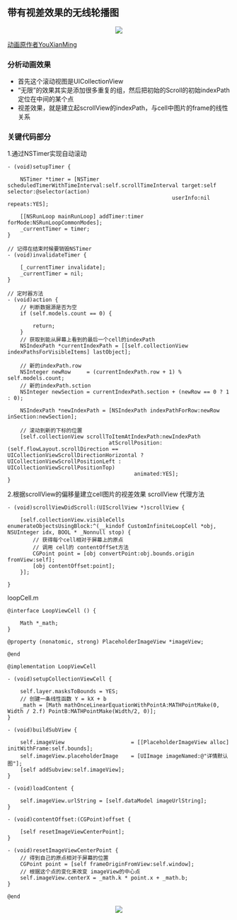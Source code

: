 ## 带有视差效果的无线轮播图

<p align="center"> 
<img src="https://github.com/sunnnybear/Zeno-Blog/blob/master/content/images/infinalloop.gif">
</p> 

[动画原作者YouXianMing](https://github.com/YouXianMing/Animations)

### 分析动画效果
- 首先这个滚动视图是UICollectionView
- “无限”的效果其实是添加很多重复的组，然后把初始的Scroll的初始indexPath定位在中间的某个点
- 视差效果，就是建立起scrollView的indexPath，与cell中图片的frame的线性关系

### 关键代码部分

1.通过NSTimer实现自动滚动

```objc
- (void)setupTimer {
    
    NSTimer *timer = [NSTimer scheduledTimerWithTimeInterval:self.scrollTimeInterval target:self selector:@selector(action)
                                                    userInfo:nil repeats:YES];
    
    [[NSRunLoop mainRunLoop] addTimer:timer forMode:NSRunLoopCommonModes];
    _currentTimer = timer;
}

// 记得在结束时候要销毁NSTimer
- (void)invalidateTimer {
    
    [_currentTimer invalidate];
    _currentTimer = nil;
}

// 定时器方法
- (void)action {
    // 判断数据源是否为空
    if (self.models.count == 0) {
        
        return;
    }
    // 获取到能从屏幕上看到的最后一个cell的indexPath
    NSIndexPath *currentIndexPath = [[self.collectionView indexPathsForVisibleItems] lastObject];
    
    // 新的indexPath.row
    NSInteger newRow     = (currentIndexPath.row + 1) % self.models.count;
    // 新的indexPath.sction
    NSInteger newSection = currentIndexPath.section + (newRow == 0 ? 1 : 0);
    
    NSIndexPath *newIndexPath = [NSIndexPath indexPathForRow:newRow inSection:newSection];
    
    // 滚动到新的下标的位置
    [self.collectionView scrollToItemAtIndexPath:newIndexPath
                                atScrollPosition:(self.flowLayout.scrollDirection == UICollectionViewScrollDirectionHorizontal ? UICollectionViewScrollPositionLeft : UICollectionViewScrollPositionTop)
                                        animated:YES];
}

```

2.根据scrollView的偏移量建立cell图片的视差效果
scrollView 代理方法

```objc
- (void)scrollViewDidScroll:(UIScrollView *)scrollView {
    
    [self.collectionView.visibleCells enumerateObjectsUsingBlock:^(__kindof CustomInfiniteLoopCell *obj, NSUInteger idx, BOOL * _Nonnull stop) {
        // 获得每个cell相对于屏幕上的原点
        // 调用 cell的 contentOffSet方法
        CGPoint point = [obj convertPoint:obj.bounds.origin fromView:self];
        [obj contentOffset:point];
    }];

}

```

loopCell.m

```objc
@interface LoopViewCell () {
    
    Math *_math;
}

@property (nonatomic, strong) PlaceholderImageView *imageView;

@end

@implementation LoopViewCell

- (void)setupCollectionViewCell {
    
    self.layer.masksToBounds = YES;
    // 创建一条线性函数 Y = kX + b
    _math = [Math mathOnceLinearEquationWithPointA:MATHPointMake(0, Width / 2.f) PointB:MATHPointMake(Width/2, 0)];
}

- (void)buildSubView {
    
    self.imageView                     = [[PlaceholderImageView alloc] initWithFrame:self.bounds];
    self.imageView.placeholderImage    = [UIImage imageNamed:@"详情默认图"];
    [self addSubview:self.imageView];
}

- (void)loadContent {
        
    self.imageView.urlString = [self.dataModel imageUrlString];
}

- (void)contentOffset:(CGPoint)offset {
    
    [self resetImageViewCenterPoint];
}

- (void)resetImageViewCenterPoint {
    // 得到自己的原点相对于屏幕的位置
    CGPoint point = [self frameOriginFromView:self.window];
    // 根据这个点的变化来改变 imageView的中心点
    self.imageView.centerX = _math.k * point.x + _math.b;
}

@end
```
<p align="center"> 
<img src="https://github.com/sunnnybear/Zeno-Blog/blob/master/content/images/infinaloop.png">
</p> 

